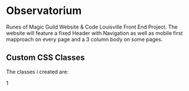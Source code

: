 # Observatorium
Runes of Magic Guild Website & Code Louisville Front End Project.
The website will feature a fixed Header with Navigation as well as mobile first mapproach on every page and a 3 column body on some pages.

## Custom CSS Classes
The classes i created are:

1 

